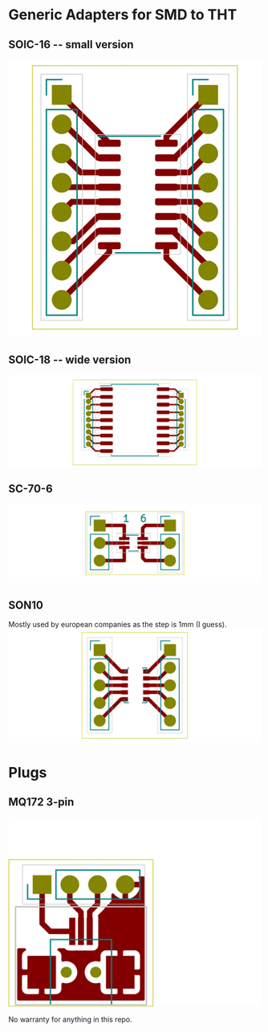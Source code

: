 # Generic Adapters for SMD to THT

## SOIC-16 -- small version
![](./SOIC-16/SOIC-16-brd.webp)
## SOIC-18 -- wide version
![](./SO-18-WIDE/SO-18-WIDE-brd.webp)

## SC-70-6
![](./SC-70-6/SC-70-6-brd.webp)

## SON10
Mostly used by european companies as the step is 1mm (I guess).
![](./SON10/SON10-brd.webp)

# Plugs
## MQ172 3-pin
![](./MQ172/MQ172-brd.webp)

No warranty for anything in this repo.
